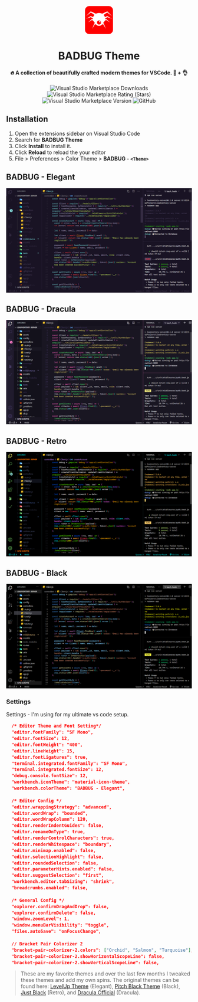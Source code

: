 <div align="center">
  <img src="images/icon.png" width="15%">
</div>

<h1 align="center">
  BADBUG Theme
  
</h1>

<h4 align="center">

🔥 A collection of beautifully crafted modern themes for VSCode. 🎨 + 👌

</h4>

<div align="center">
  
![Visual Studio Marketplace Downloads](https://img.shields.io/visual-studio-marketplace/d/1mandev.badbug?style=for-the-badge)
![Visual Studio Marketplace Rating (Stars)](https://img.shields.io/visual-studio-marketplace/stars/1mandev.badbug?style=for-the-badge)
![Visual Studio Marketplace Version](https://img.shields.io/visual-studio-marketplace/v/1mandev.badbug?style=for-the-badge)
![GitHub](https://img.shields.io/github/license/Mr-spShuvo/badbug-vscode-theme?style=for-the-badge)

</div>

## Installation

1. Open the extensions sidebar on Visual Studio Code
2. Search for **BADBUG Theme**
3. Click **Install** to install it.
4. Click **Reload** to reload the your editor
5. File > Preferences > Color Theme > **BADBUG - `<Theme>`**

## BADBUG - Elegant

![Preview](images/elegant.png)

## BADBUG - Dracula

![Preview](images/dracula.png)

## BADBUG - Retro

![Preview](images/retro.png)

## BADBUG - Black

![Preview](images/black.png)

### Settings

Settings - I'm using for my ultimate vs code setup.

```json
  /* Editor Theme and Font Setting*/
  "editor.fontFamily": "SF Mono",
  "editor.fontSize": 12,
  "editor.fontWeight": "400",
  "editor.lineHeight": 15,
  "editor.fontLigatures": true,
  "terminal.integrated.fontFamily": "SF Mono",
  "terminal.integrated.fontSize": 12,
  "debug.console.fontSize": 12,
  "workbench.iconTheme": "material-icon-theme",
  "workbench.colorTheme": "BADBUG - Elegant",

  /* Editor Config */
  "editor.wrappingStrategy": "advanced",
  "editor.wordWrap": "bounded",
  "editor.wordWrapColumn": 120,
  "editor.renderIndentGuides": false,
  "editor.renameOnType": true,
  "editor.renderControlCharacters": true,
  "editor.renderWhitespace": "boundary",
  "editor.minimap.enabled": false,
  "editor.selectionHighlight": false,
  "editor.roundedSelection": false,
  "editor.parameterHints.enabled": false,
  "editor.suggestSelection": "first",
  "workbench.editor.tabSizing": "shrink",
  "breadcrumbs.enabled": false,

  /* General Config */
  "explorer.confirmDragAndDrop": false,
  "explorer.confirmDelete": false,
  "window.zoomLevel": 1,
  "window.menuBarVisibility": "toggle",
  "files.autoSave": "onFocusChange",

  // Bracket Pair Colorizer 2
  "bracket-pair-colorizer-2.colors": ["Orchid", "Salmon", "Turquoise"],
  "bracket-pair-colorizer-2.showHorizontalScopeLine": false,
  "bracket-pair-colorizer-2.showVerticalScopeLine": false,
```

> These are my favorite themes and over the last few months I tweaked these themes and add my own spins. The original themes can be found here: [LevelUp Theme]('https://marketplace.visualstudio.com/items?itemName=leveluptutorials.theme-levelup') (Elegant), [Pitch Black Theme](https://marketplace.visualstudio.com/items?itemName=viktorqvarfordt.vscode-pitch-black-theme) (Black), [Just Black](https://marketplace.visualstudio.com/items?itemName=nur.just-black) (Retro), and [Dracula Official](https://marketplace.visualstudio.com/items?itemName=dracula-theme.theme-dracula) (Dracula).
